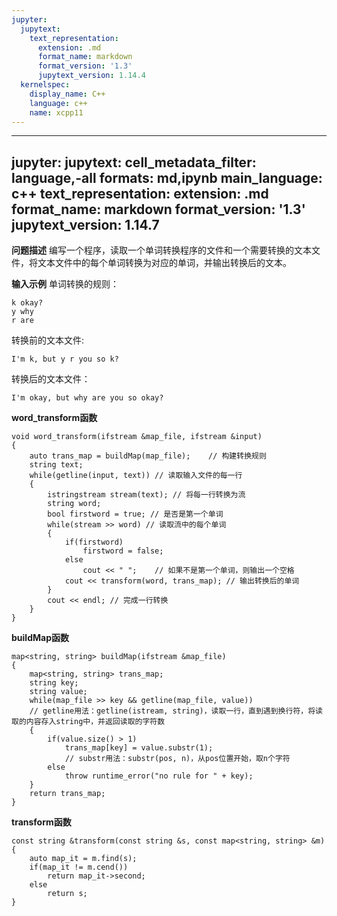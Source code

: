 ```yaml
---
jupyter:
  jupytext:
    text_representation:
      extension: .md
      format_name: markdown
      format_version: '1.3'
      jupytext_version: 1.14.4
  kernelspec:
    display_name: C++
    language: c++
    name: xcpp11
---
```


---
jupyter:
  jupytext:
    cell_metadata_filter: language,-all
    formats: md,ipynb
    main_language: c++
    text_representation:
      extension: .md
      format_name: markdown
      format_version: '1.3'
      jupytext_version: 1.14.7
---

**问题描述**
编写一个程序，读取一个单词转换程序的文件和一个需要转换的文本文件，将文本文件中的每个单词转换为对应的单词，并输出转换后的文本。

**输入示例**
单词转换的规则：
```plaintext
k okay?
y why
r are
```
转换前的文本文件:
```plaintext
I'm k, but y r you so k?
```
转换后的文本文件：
```plaintext
I'm okay, but why are you so okay?
```

**word_transform函数**


```
void word_transform(ifstream &map_file, ifstream &input)
{
    auto trans_map = buildMap(map_file);    // 构建转换规则
    string text;
    while(getline(input, text)) // 读取输入文件的每一行
    {
        istringstream stream(text); // 将每一行转换为流
        string word;
        bool firstword = true; // 是否是第一个单词
        while(stream >> word) // 读取流中的每个单词
        {
            if(firstword)
                firstword = false;
            else
                cout << " ";    // 如果不是第一个单词，则输出一个空格
            cout << transform(word, trans_map); // 输出转换后的单词
        }
        cout << endl; // 完成一行转换
    }
}
```

**buildMap函数**


```
map<string, string> buildMap(ifstream &map_file)
{
    map<string, string> trans_map;
    string key;
    string value;
    while(map_file >> key && getline(map_file, value))
    // getline用法：getline(istream, string)，读取一行，直到遇到换行符，将读取的内容存入string中，并返回读取的字符数
    {
        if(value.size() > 1)
            trans_map[key] = value.substr(1);
            // substr用法：substr(pos, n)，从pos位置开始，取n个字符
        else
            throw runtime_error("no rule for " + key);
    }
    return trans_map;
}
```

**transform函数**


```
const string &transform(const string &s, const map<string, string> &m)
{
    auto map_it = m.find(s);
    if(map_it != m.cend())
        return map_it->second;
    else
        return s;
}
```
